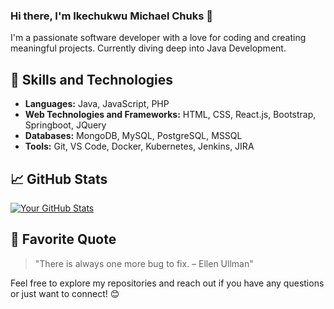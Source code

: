 ### Hi there, I'm Ikechukwu Michael Chuks 👋

I'm a passionate software developer with a love for coding and creating meaningful projects. Currently diving deep into Java Development.

## 🚀 Skills and Technologies

- **Languages:** Java, JavaScript, PHP
- **Web Technologies and Frameworks:** HTML, CSS, React.js, Bootstrap, Springboot, JQuery
- **Databases:** MongoDB, MySQL, PostgreSQL, MSSQL
- **Tools:** Git, VS Code, Docker, Kubernetes, Jenkins, JIRA

## 📈 GitHub Stats

[![Your GitHub Stats](https://github-readme-stats.vercel.app/api?username=iykescode&show_icons=true&count_private=true)](https://github.com/anuraghazra/github-readme-stats)

## 💬 Favorite Quote

> "There is always one more bug to fix. – Ellen Ullman"

Feel free to explore my repositories and reach out if you have any questions or just want to connect! 😊
<!--
**iykescode/iykescode** is a ✨ _special_ ✨ repository because its `README.md` (this file) appears on your GitHub profile.

Here are some ideas to get you started:

- 🔭 I’m currently working on ...
- 🌱 I’m currently learning ...
- 👯 I’m looking to collaborate on ...
- 🤔 I’m looking for help with ...
- 💬 Ask me about ...
- 📫 How to reach me: ...
- 😄 Pronouns: ...
- ⚡ Fun fact: ...
-->
